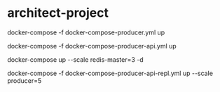 # architect-project


docker-compose -f docker-compose-producer.yml up

docker-compose -f docker-compose-producer-api.yml up


docker-compose up --scale redis-master=3 -d


docker-compose -f docker-compose-producer-api-repl.yml up --scale producer=5